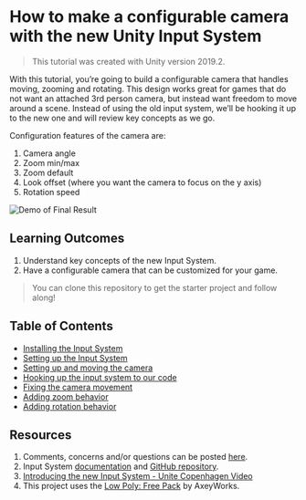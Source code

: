 # How to make a configurable camera with the new Unity Input System
> This tutorial was created with Unity version 2019.2.

With this tutorial, you’re going to build a configurable camera that handles moving, zooming and rotating. This design works great for games that do not want an attached 3rd person camera, but instead want freedom to move around a scene. Instead of using the old input system, we’ll be hooking it up to the new one and will review key concepts as we go.

Configuration features of the camera are:

1. Camera angle
2. Zoom min/max
3. Zoom default
4. Look offset (where you want the camera to focus on the y axis)
5. Rotation speed

![Demo of Final Result](./images/FinishedExample.gif)

## Learning Outcomes

1. Understand key concepts of the new Input System. 
2. Have a configurable camera that can be customized for your game.

> You can clone this repository to get the starter project and follow along!  

## Table of Contents
- [Installing the Input System](./articles/pt-1-installing-the-input-system.md)
- [Setting up the Input System](./articles/pt-2-setting-up-the-input-system.md)
- [Setting up and moving the camera](./articles/pt-3-setting-up-and-moving-the-camera.md)
- [Hooking up the input system to our code](./articles/pt-4-hooking-it-up-to-code.md)
- [Fixing the camera movement](./articles/pt-5-fixing-the-camera-movement.md)
- [Adding zoom behavior](./articles/pt-6-adding-zoom-behavior.md)
- [Adding rotation behavior](./articles/pt-7-adding-rotation-behavior.md)

## Resources
1. Comments, concerns and/or questions can be posted [here](https://github.com/Yecats/GameDevTutorials/issues/1).
2.	Input System [documentation](https://docs.unity3d.com/Packages/com.unity.inputsystem@1.0/manual/index.html) and [GitHub repository](https://github.com/Unity-Technologies/InputSystem).
3. [Introducing the new Input System - Unite Copenhagen Video](https://youtu.be/hw3Gk5PoZ6A)
1. This project uses the [Low Poly: Free Pack](https://www.assetstore.unity3d.com/en/#!/content/58821) by AxeyWorks.

